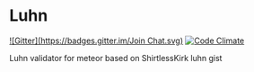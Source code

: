 # Luhn
[![Gitter](https://badges.gitter.im/Join Chat.svg)](https://gitter.im/zimme/meteor-luhn?utm_source=badge&utm_medium=badge&utm_campaign=pr-badge&utm_content=badge)
[![Code Climate](https://codeclimate.com/github/zimme/meteor-luhn/badges/gpa.svg)](https://codeclimate.com/github/zimme/meteor-luhn)

Luhn validator for meteor based on ShirtlessKirk luhn gist

